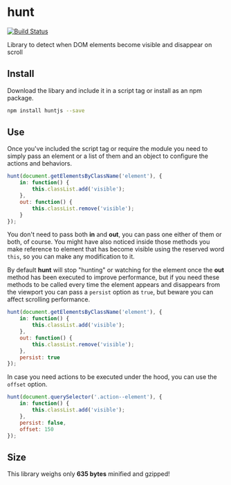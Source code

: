# hunt

[![Build Status](https://travis-ci.org/jeremenichelli/hunt.svg)](https://travis-ci.org/jeremenichelli/hunt)

Library to detect when DOM elements become visible and disappear on scroll


## Install

Download the libary and include it in a script tag or install as an npm package.

```sh
npm install huntjs --save
```

## Use

Once you've included the script tag or require the module you need to simply pass an element or a list of them and an object to configure the actions and behaviors.

```js
hunt(document.getElementsByClassName('element'), {
    in: function() {
        this.classList.add('visible');
    },
    out: function() {
        this.classList.remove('visible');
    }
});
```
You don't need to pass both <strong>in</strong> and <strong>out</strong>, you can pass one either of them or both, of course. You might have also noticed inside those methods you make reference to element that has become visible using the reserved word <code>this</code>, so you can make any modification to it.

By default <strong>hunt</strong> will stop "hunting" or watching for the element once the <strong>out</strong> method has been executed to improve performance, but if you need these methods to be called every time the element appears and disappears from the viewport you can pass a <code>persist</code> option as <code>true</code>, but beware you can affect scrolling performance.

```js
hunt(document.getElementsByClassName('element'), {
    in: function() {
        this.classList.add('visible');
    },
    out: function() {
        this.classList.remove('visible');
    },
    persist: true
});
```

In case you need actions to be executed under the hood, you can use the <code>offset</code> option.

```js
hunt(document.querySelector('.action--element'), {
    in: function() {
        this.classList.add('visible');
    },
    persist: false,
    offset: 150
});
```

## Size

This library weighs only <strong>635 bytes</strong> minified and gzipped!
